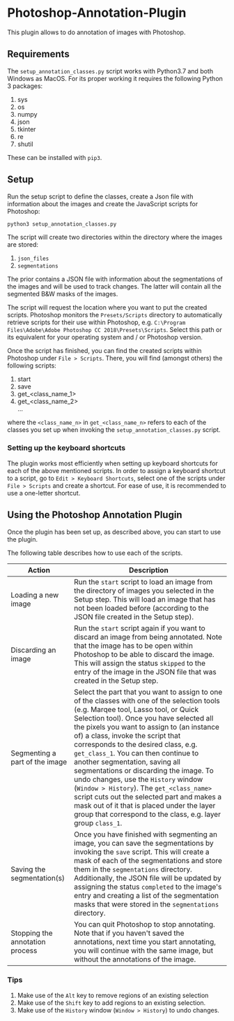 # Photoshop-Annotation-Plugin

This plugin allows to do annotation of images with Photoshop.

## Requirements
The `setup_annotation_classes.py` script works with Python3.7 and both Windows as MacOS. For its proper working it requires the following Python 3 packages:
1. sys
2. os
3. numpy
4. json
5. tkinter
6. re
7. shutil

These can be installed with `pip3`.

## Setup
Run the setup script to define the classes, create a Json file with information about the images and create the JavaScript scripts for Photoshop:
```bash
python3 setup_annotation_classes.py
```
The script will create two directories within the directory where the images are stored:
1. `json_files`
2. `segmentations`

The prior contains a JSON file with information about the segmentations of the images and will be used to track changes. The latter will contain all the segmented B&W masks of the images.

The script will request the location where you want to put the created scripts. Photoshop monitors the `Presets/Scripts` directory to automatically retrieve scripts for their use within Photoshop, e.g.  `C:\Program Files\Adobe\Adobe Photoshop CC 2018\Presets\Scripts`. Select this path or its equivalent for your operating system and / or Photoshop version.

Once the script has finished, you can find the created scripts within Photoshop under `File > Scripts`. There, you will find (amongst others) the following scripts:
1. start
2. save
3. get_<class_name_1>
4. get_<class_name_2> <br>
      ...

where the `<class_name_n>` in `get_<class_name_n>` refers to each of the classes you set up when invoking the `setup_annotation_classes.py` script.

### Setting up the keyboard shortcuts
The plugin works most efficiently when setting up keyboard shortcuts for each of the above mentioned scripts. In order to assign a keyboard shortcut to a script, go to `Edit > Keyboard Shortcuts`, select one of the scripts under `File > Scripts` and create a shortcut. For ease of use, it is recommended to use a one-letter shortcut.

## Using the Photoshop Annotation Plugin
Once the plugin has been set up, as described above, you can start to use the plugin.

The following table describes how to use each of the scripts.

|Action | Description |
|---|---|
|Loading a new image| Run the `start` script to load an image from the directory of images you selected in the Setup step. This will load an image that has not been loaded before (according to the JSON file created in the Setup step).|
|Discarding an image | Run the `start` script again if you want to discard an image from being annotated. Note that the image has to be open within Photoshop to be able to discard the image. This will assign the status `skipped` to the entry of the image in the JSON file that was created in the Setup step. |
|Segmenting a part of the image | Select the part that you want to assign to one of the classes with one of the selection tools (e.g. Marqee tool, Lasso tool, or Quick Selection tool). Once you have selected all the pixels you want to assign to (an instance of) a class, invoke the script that corresponds to the desired class, e.g. `get_class_1`. You can then continue to another segmentation, saving all segmentations or discarding the image. To undo changes, use the `History` window (`Window > History`). The `get_<class_name>` script cuts out the selected part and makes a mask out of it that is placed under the layer group that correspond to the class, e.g. layer group `class_1`.|
|Saving the segmentation(s)| Once you have finished with segmenting an image, you can save the segmentations by invoking the `save` script. This will create a mask of each of the segmentations and store them in the `segmentations` directory. Additionally, the JSON file will be updated by assigning the status `completed` to the image's entry and creating a list of the segmentation masks that were stored in the `segmentations` directory. |
|Stopping the annotation process | You can quit Photoshop to stop annotating. Note that if you haven't saved the annotations, next time you start annotating, you will continue with the same image, but without the annotations of the image.

### Tips
1. Make use of the `Alt` key to remove regions of an existing selection
2. Make use of the `Shift` key to add regions to an existing selection.
3. Make use of the `History` window (`Window > History`) to undo changes.
